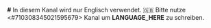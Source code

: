 **#** In diesem Kanal wird nur Englisch verwendet.
🇬🇧 Bitte nutze <#710308345021595679> Kanal um **LANGUAGE_HERE** zu schreiben.